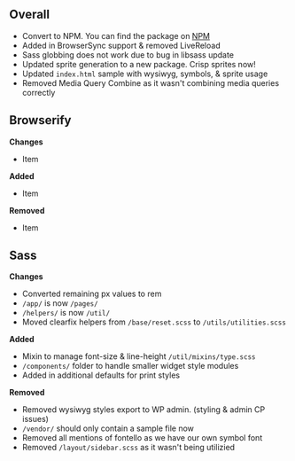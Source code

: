 ## Overall

* Convert to NPM. You can find the package on [NPM](https://www.npmjs.com/package/gulp-eta)
* Added in BrowserSync support & removed LiveReload
* Sass globbing does not work due to bug in libsass update
* Updated sprite generation to a new package. Crisp sprites now!
* Updated `index.html` sample with wysiwyg, symbols, & sprite usage
* Removed Media Query Combine as it wasn't combining media queries correctly

## Browserify

**Changes**
* Item

**Added**
* Item

**Removed**
* Item

## Sass

**Changes**
* Converted remaining px values to rem
* `/app/` is now `/pages/`
* `/helpers/` is now `/util/`
* Moved clearfix helpers from `/base/reset.scss` to `/utils/utilities.scss`

**Added**
* Mixin to manage font-size & line-height `/util/mixins/type.scss`
* `/components/` folder to handle smaller widget style modules
* Added in additional defaults for print styles

**Removed**
* Removed wysiwyg styles export to WP admin. (styling & admin CP issues)
* `/vendor/` should only contain a sample file now
* Removed all mentions of fontello as we have our own symbol font
* Removed `/layout/sidebar.scss` as it wasn't being utilizied
